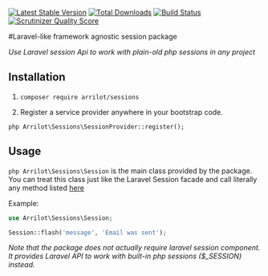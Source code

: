 [![Latest Stable Version](https://poser.pugx.org/arrilot/sessions/v/stable.svg)](https://packagist.org/packages/arrilot/sessions/)
[![Total Downloads](https://img.shields.io/packagist/dt/arrilot/sessions.svg?style=flat)](https://packagist.org/packages/Arrilot/sessions)
[![Build Status](https://img.shields.io/travis/arrilot/sessions/master.svg?style=flat)](https://travis-ci.org/arrilot/sessions)
[![Scrutinizer Quality Score](https://scrutinizer-ci.com/g/arrilot/sessions/badges/quality-score.png?b=master)](https://scrutinizer-ci.com/g/arrilot/sessions/)

#Laravel-like framework agnostic session package

*Use Laravel session Api to work with plain-old php sessions in any project*

## Installation

1) ```composer require arrilot/sessions```

2) Register a service provider anywhere in your bootstrap code.

```php Arrilot\Sessions\SessionProvider::register();```

## Usage

```php Arrilot\Sessions\Session``` is the main class provided by the package.
You can treat this class just like the Laravel Session facade and call literally any method listed [here](http://laravel.com/docs/5.0/session)

Example:
```php
use Arrilot\Sessions\Session;

Session::flash('message', 'Email was sent');
```

*Note that the package does not actually require laravel session component. It provides Laravel API to work with built-in php sessions ($_SESSION) instead.*